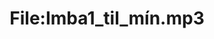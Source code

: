 ---
title: File:Imba1_til_mín.mp3
recording of: til mín
reading speed: slow
speaker: Imba
license: CC0
---